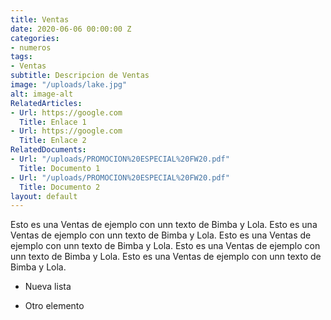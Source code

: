 ```yaml
---
title: Ventas
date: 2020-06-06 00:00:00 Z
categories:
- numeros
tags:
- Ventas
subtitle: Descripcion de Ventas
image: "/uploads/lake.jpg"
alt: image-alt
RelatedArticles:
- Url: https://google.com
  Title: Enlace 1
- Url: https://google.com
  Title: Enlace 2
RelatedDocuments:
- Url: "/uploads/PROMOCION%20ESPECIAL%20FW20.pdf"
  Title: Documento 1
- Url: "/uploads/PROMOCION%20ESPECIAL%20FW20.pdf"
  Title: Documento 2
layout: default
---
```


Esto es una Ventas de ejemplo con unn texto de Bimba y Lola. Esto es una Ventas de ejemplo con unn texto de Bimba y Lola. Esto es una Ventas de ejemplo con unn texto de Bimba y Lola. Esto es una Ventas de ejemplo con unn texto de Bimba y Lola. Esto es una Ventas de ejemplo con unn texto de Bimba y Lola.

* Nueva lista

* Otro elemento